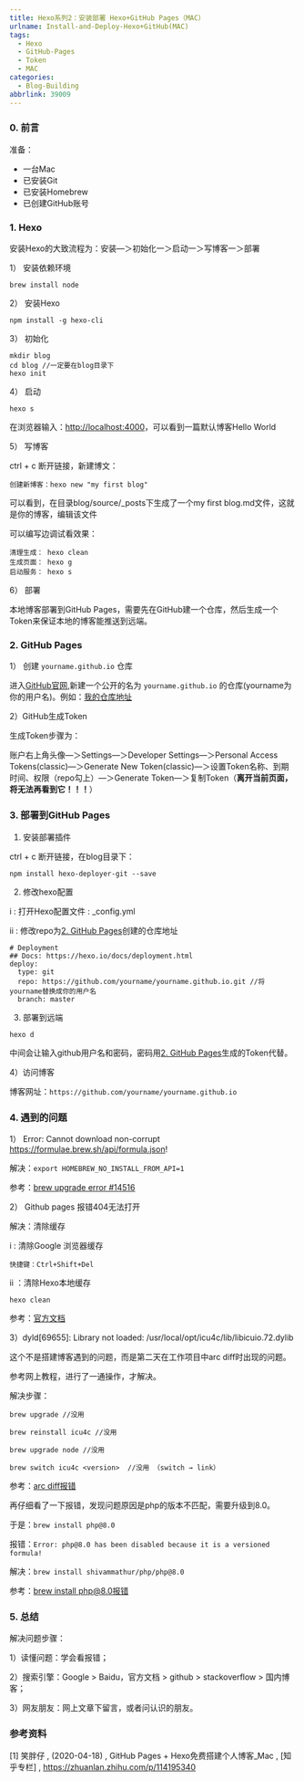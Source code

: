 ```yaml
---
title: Hexo系列2：安装部署 Hexo+GitHub Pages（MAC）
urlname: Install-and-Deploy-Hexo+GitHub(MAC)
tags:
  - Hexo
  - GitHub-Pages
  - Token
  - MAC
categories:
  - Blog-Building
abbrlink: 39009
---
```


### 0. 前言

准备：
- 一台Mac
- 已安装Git
- 已安装Homebrew
- 已创建GitHub账号

### 1.  Hexo

安装Hexo的大致流程为：安装—＞初始化一＞启动一＞写博客一＞部署

1） 安装依赖环境

``` 
brew install node
 ```
 
2） 安装Hexo

```
npm install -g hexo-cli 
```

3） 初始化

```
mkdir blog
cd blog //一定要在blog目录下
hexo init
```

4） 启动

```
hexo s
```

在浏览器输入：[http://localhost:4000](http://localhost:4000)，可以看到一篇默认博客Hello World

5） 写博客

ctrl + c 断开链接，新建博文：

```
创建新博客：hexo new "my first blog"
```

可以看到，在目录blog/source/_posts下生成了一个my first blog.md文件，这就是你的博客，编辑该文件

可以编写边调试看效果：

```
清理生成： hexo clean 
生成页面： hexo g
启动服务： hexo s
```

6） 部署

本地博客部署到GitHub Pages，需要先在GitHub建一个仓库，然后生成一个Token来保证本地的博客能推送到远端。

### 2.  <span id="jump">GitHub Pages</span>

1） 创建 `yourname.github.io` 仓库

进入[GitHub官网](https://github.com),新建一个公开的名为 `yourname.github.io`  的仓库(yourname为你的用户名)。例如：[我的仓库地址](https://github.com/shiyiqing/shiyiqing.github.io)

2）GitHub生成Token

生成Token步骤为：

账户右上角头像—＞Settings—＞Developer Settings—＞Personal Access Tokens(classic)—＞Generate New Token(classic)—＞设置Token名称、到期时间、权限（repo勾上）—＞Generate Token—＞复制Token（**离开当前页面，将无法再看到它！！！**）

### 3. 部署到GitHub Pages

1) 安装部署插件

ctrl + c 断开链接，在blog目录下：

```
npm install hexo-deployer-git --save
```

2) 修改hexo配置

i : 打开Hexo配置文件 : _config.yml

ii : 修改repo为[2.  GitHub Pages](#jump)创建的仓库地址

```
# Deployment
## Docs: https://hexo.io/docs/deployment.html
deploy:
  type: git
  repo: https://github.com/yourname/yourname.github.io.git //将yourname替换成你的用户名
  branch: master
```
3) 部署到远端

```
hexo d
```

中间会让输入github用户名和密码，密码用[2.  GitHub Pages](#jump)生成的Token代替。

4）访问博客

博客网址：`https://github.com/yourname/yourname.github.io` 

### 4. 遇到的问题

1） Error: Cannot download non-corrupt https://formulae.brew.sh/api/formula.json!

解决：`export HOMEBREW_NO_INSTALL_FROM_API=1`

参考：[brew upgrade error #14516](https://github.com/Homebrew/brew/issues/14516)

2） Github pages 报错404无法打开

解决：清除缓存

i : 清除Google 浏览器缓存

```
快捷键：Ctrl+Shift+Del 
```

ii ：清除Hexo本地缓存

```
hexo clean
```

参考：[官方文档](https://docs.github.com/zh/pages/getting-started-with-github-pages/troubleshooting-404-errors-for-github-pages-sites#githubs-status-page)

3）dyld[69655]: Library not loaded: /usr/local/opt/icu4c/lib/libicuio.72.dylib

这个不是搭建博客遇到的问题，而是第二天在工作项目中arc diff时出现的问题。

参考网上教程，进行了一通操作，才解决。

解决步骤：
```
brew upgrade //没用

brew reinstall icu4c //没用

brew upgrade node //没用

brew switch icu4c <version>  //没用 （switch → link）
```

参考：[arc diff报错](https://stackoverflow.com/questions/53828891/dyld-library-not-loaded-usr-local-opt-icu4c-lib-libicui18n-62-dylib-error-run)

再仔细看了一下报错，发现问题原因是php的版本不匹配，需要升级到8.0。

于是：`brew install php@8.0`

报错：`Error: php@8.0 has been disabled because it is a versioned formula!`

解决：`brew install shivammathur/php/php@8.0`

参考：[brew install php@8.0报错](https://blog.csdn.net/tekin_cn/article/details/135318376)

### 5. 总结

解决问题步骤：

1）读懂问题：学会看报错；

2）搜索引擎：Google > Baidu，官方文档 > github > stackoverflow > 国内博客；

3）网友朋友：网上文章下留言，或者问认识的朋友。

### 参考资料

[1]  笑胖仔 , (2020-04-18) , GitHub Pages + Hexo免费搭建个人博客_Mac , [知乎专栏] , https://zhuanlan.zhihu.com/p/114195340

